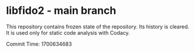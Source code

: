# libfido2 - main branch

This repository contains frozen state of the repository.
Its history is cleared. It is used only for static code
analysis with Codacy.

Commit Time: 1700634683